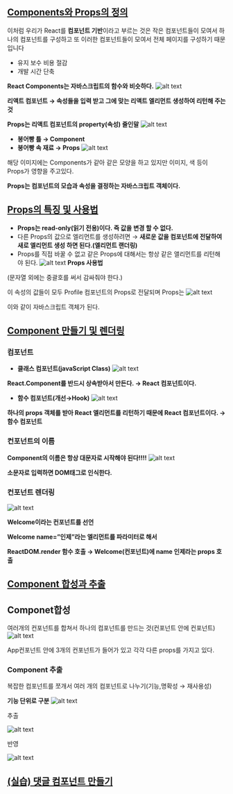 ## [Components와 Props의 정의](https://www.inflearn.com/course/%EC%B2%98%EC%9D%8C-%EB%A7%8C%EB%82%9C-%EB%A6%AC%EC%95%A1%ED%8A%B8/unit/113268)

이처럼 우리가 React를 **컴포넌트 기반**이라고 부르는 것은 작은 컴포넌트들이 모여서 하나의 컴포넌트를 구성하고 또 이러한 컴포넌트들이 모여서 전체 페이지를 구성하기 때문입니다

- 유지 보수 비용 절감
- 개발 시간 단축

**React Components는 자바스크립트의 함수와 비슷하다.**
![alt text](<imges/image (3).png>)

**리액트 컴포넌트 → 속성들을 입력 받고 그에 맞는 리액트 엘리먼트 생성하여 리턴해 주는 것**

**Props는 리액트 컴포넌트의 property(속성) 줄인말**
![alt text](<imges/image (4).png>)

- **붕어빵 틀 → Component**
- **붕어빵 속 재료 → Props**
![alt text](<imges/image (5).png>)

해당 이미지에는 Components가 같아 같은 모양을 하고 있지만 이미지, 색 등이 Props가 영향을 주고있다.

**Props는 컴포넌트의 모습과 속성을 결정하는 자바스크립트 객체이다.**

## [Props의 특징 및 사용법](https://www.inflearn.com/course/%EC%B2%98%EC%9D%8C-%EB%A7%8C%EB%82%9C-%EB%A6%AC%EC%95%A1%ED%8A%B8/unit/113269)

- **Props는 read-only(읽기 전용)이다. 즉 값을 변경 할 수 없다.**
- 다른 Props의 값으로 엘리먼트를 생성하려면 → **새로운 값을 컴포넌트에 전달하여 새로 엘리먼트 생성 하면 된다.(엘리먼트 랜더링)**
- Props를 직접 바꿀 수 없고 같은 Props에 대해서는 항상 같은 앨리먼트를 리턴해야 된다.
![alt text](<imges/image (6).png>)
**Props 사용법**


(문자열 외에는 중괄호를 써서 감싸줘야 한다.)

이 속성의 값들이 모두 Profile 컴포넌트의 Props로 전달되며 Props는 
![alt text](<imges/image (7).png>)

이와 같이 자바스크립트 객체가 된다.

## [Component 만들기 및 렌더링](https://www.inflearn.com/course/%EC%B2%98%EC%9D%8C-%EB%A7%8C%EB%82%9C-%EB%A6%AC%EC%95%A1%ED%8A%B8/unit/113270)

### 컴포넌트

- **클래스 컴포넌트(javaScript Class)**
![alt text](<imges/image (8).png>)


**React.Component를 반드시 상속받아서 만든다. → React 컴포넌트이다.**

- **함수 컴포넌트(개선→Hook)**
![alt text](<imges/image (9).png>)


**하나의 props 객체를 받아 React 엘리먼트를 리턴하기 때문에 React 컴포넌트이다. → 함수 컴포넌트**

### 컨포넌트의 이름

**Component의 이름은 항상 대문자로 시작해야 된다!!!!**
![alt text](<imges/image (10).png>)


**소문자로 입력하면 DOM태그로 인식한다.**

### 컨포넌트 렌더링
![alt text](<imges/image (11).png>)


**Welcome이라는 컨포넌트를 선언**

**Welcome name=”인제”라는 엘리먼트를 파라미터로 해서**

**ReactDOM.render 함수 호출   →  Welcome(컨포넌트)에 name 인제라는 props 호출**

## [Component 합성과 추출](https://www.inflearn.com/course/%EC%B2%98%EC%9D%8C-%EB%A7%8C%EB%82%9C-%EB%A6%AC%EC%95%A1%ED%8A%B8/unit/113271)

## Componet합성

여러개의 컨포넌트를 합쳐서 하나의 컴포넌트를 만드는 것(컨포넌트 안에 컨포넌트)
![alt text](<imges/image (12).png>)

App컨포넌트 안에 3개의 컨포넌트가 들어가 있고 각각 다른 props를 가지고 있다.

### Component 추출

복잡한 컴포넌트를 쪼개서 여러 개의 컴포넌트로 나누기(기능,명확성 → 재사용성)

**기능 단위로 구분**
![alt text](<imges/image (16).png>)

추출

![alt text](<imges/image (15).png>)


반영

![alt text](<imges/image (14).png>)

## [(실습) 댓글 컴포넌트 만들기](https://www.inflearn.com/course/%EC%B2%98%EC%9D%8C-%EB%A7%8C%EB%82%9C-%EB%A6%AC%EC%95%A1%ED%8A%B8/unit/113272)